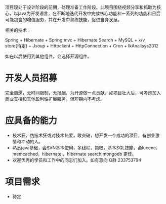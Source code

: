 项目现处于设计阶段的前期，处理准备工作阶段。此项目围绕视频分享和抓取为核心，以java为开发语言，在不断地迭代开发中完成核心功能和一系列的功能和日后可能包含的增值服务，并在开发中熟练技能，促进自身发展。

相关的技术：

Spring + Hibernate + Spring mvc + Hibernate Search + MySQL + k/v store(待定) + Jsoup + Httpclient + HttpConnection + Cron  + IkAnalisys2012

如在以后使用到其他组件，会选择开源组件。

# 开发人员招募 #

完全自愿，无时间限制，无报酬，为开源做一点贡献。如项目壮大后，可考虑加入商业支持和其他盈利性扩展服务。但短期内不考虑。


# 应具备的能力 #

  * 技术狂，伪技术狂或对技术热爱，敢突破，想开发一个成功的项目，有创业激情和冲动的人。
  * 熟悉java基础，会SVN基本使用，多线程，抓取，基本SQL技能，会lucene，memcached，hibernate ，hibernate search,mongodb 更佳。
  * 欢迎优秀的学员和工作中的同志们加入。如有意向 Q群 233753794

# 项目需求 #
  * 待定